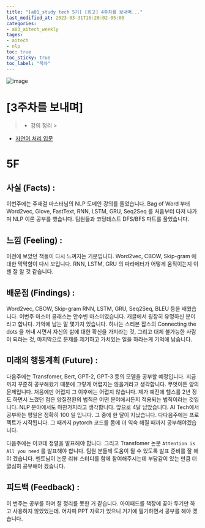 ```yaml
---
title: "[a01_study tech 5기] [회고] 4주차를 보내며..."
last_modified_at: 2023-03-31T16:20:02-05:00
categories:
- a03_aitech_weekly
tages:
- aitech
- nlp
toc: true
toc_sticky: true
toc_label: "목차"
---
```





![image](../../../image/aitech.png)

# [3주차를 보내며]

> * 강의 정리
    >
* [자연어 처리 입문](https://yunjinchoidev.github.io/aitech_knowledge_nlp/post-nlp/)

# 5F

## 사실 (Facts) :
이번주에는 주재걸 마스터님의 NLP 도메인 강의를 들었습니다. Bag of Word 부터 Word2vec, Glove, FastText, RNN, LSTM, GRU, Seq2Seq 를 처음부터 다져 나가며 NLP 이론 공부를 했습니다. 팀원들과 코딩테스트 DFS/BFS 파트를 풀었습니다.

## 느낌 (Feeling) :
이전에 보았던 책들이 다시 느껴지는 기분입니다. Word2vec, CBOW, Skip-gram 에 대한 막막함이 다시 보입니다. RNN, LSTM, GRU 의 파라메터가 어떻게 움직이는지 이젠 잘 알 것 같습니다. 

## 배운점 (Findings) :
Word2vec, CBOW, Skip-gram RNN, LSTM, GRU, Seq2Seq, BLEU 등을 배웠습니다. 이번주 마스터 클래스는 안수빈 마스터였습니다. 캐글에서 굉장히 유명하신 분이라고 합니다. 기억에 남는 말 몇가지 있습니다.  하나는 스티븐 잡스의 Connecting the dots 을 꺼내 시면서 자신의 삶에 대한 확신을 가지라는 것, 그리고 대체 불가능한 사람이 되라는 것, 마지막으로 문제를 제기하고 가치있는 일을 하라는게 기억에 남습니다.


## 미래의 행동계획 (Future) :
다음주에는 Transfomer, Bert, GPT-2, GPT-3 등의 모델을 공부할 예정입니다. 지금까지 꾸준히 공부해왔기 때문에 그렇게 어렵지는 않을거라고 생각합니다. 무엇이든 양의 문제입니다. 처음에만 어렵지 그 이후에는 어렵지 않습니다. 제가 예전에 헬스를 2년 정도 하면서 느꼈던 점은 양질전환의 법칙은 어떤 분야에서든지 적용되는 법칙이라는 것입니다. NLP 분야에서도 마찬가지라고 생각합니다. 앞으로 4달 남았습니다. AI Tech에서 공부하는 평일은 정확히 100 일 입니다. 그 중에 한 달이 지났습니다. 다다음주에는 프로젝트가 시작됩니다. 그 때까지 pytorch 코드를 몸에 더 익숙 해질 때까지 공부해야겠습니다. 

다음주에는 이코테 정렬을 발표해야 합니다. 그리고 Transfomer 논문 `Attention is All you need` 를 발표해야 합니다. 팀원 분들께 도움이 될 수 있도록 발표 준비를 잘 해야 겠습니다. 멘토님이 논문 리뷰 스터디를 함께 참여해주시는데 부담감이 있는 만큼 더 열심히 공부해야 겠습니다.

## 피드백 (Feedback) :
이 번주는 공부를 하며 잘 정리를 못한 거 같습니다. 아이패드를 책장에 꽃아 두기만 하고 사용하지 않았었는데. 어차피 PPT 자료가 있으니 거기에 필기하면서 공부를 해야 겠습니다.




